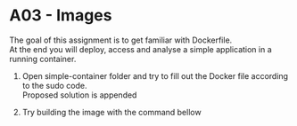 # A03 - Images

The goal of this assignment is to get familiar with Dockerfile.  
At the end you will deploy, access and analyse a simple application in a running container.

1. Open simple-container folder and try to fill out the Docker file according to the sudo code.  
   Proposed solution is appended

2. Try building the image with the command bellow 